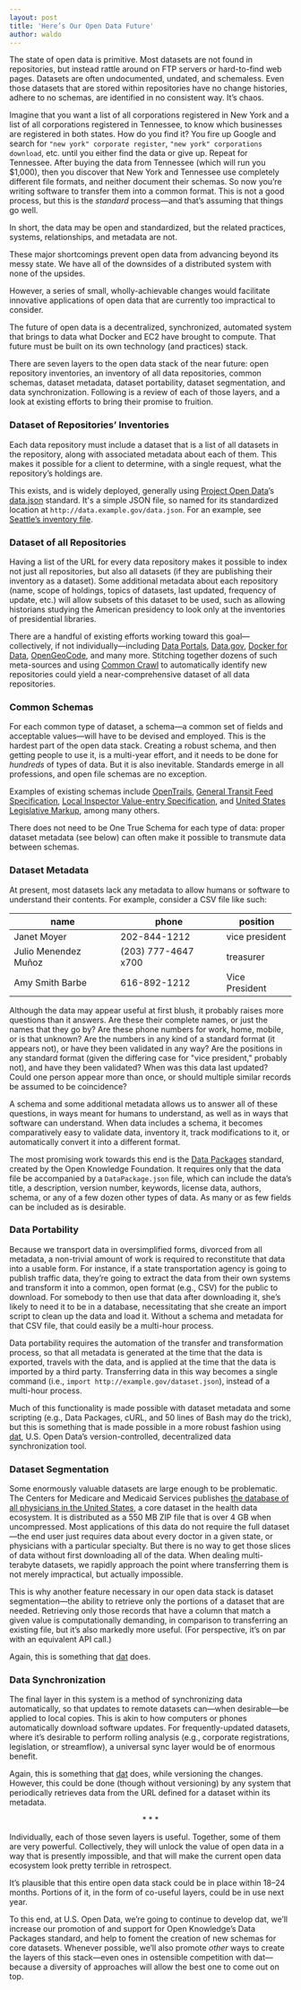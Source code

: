```yaml
---
layout: post
title: 'Here’s Our Open Data Future'
author: waldo
---
```


The state of open data is primitive. Most datasets are not found in repositories, but instead rattle around on FTP servers or hard-to-find web pages. Datasets are often undocumented, undated, and schemaless. Even those datasets that are stored within repositories have no change histories, adhere to no schemas, are identified in no consistent way. It’s chaos.

Imagine that you want a list of all corporations registered in New York and a list of all corporations registered in Tennessee, to know which businesses are registered in both states. How do you find it? You fire up Google and search for `"new york" corporate register`, `"new york" corporations download`, etc. until you either find the data or give up. Repeat for Tennessee. After buying the data from Tennessee (which will run you $1,000), then you discover that New York and Tennessee use completely different file formats, and neither document their schemas. So now you’re writing software to transfer them into a common format. This is not a good process, but this is the _standard_ process—and that’s assuming that things go well.

In short, the data may be open and standardized, but the related practices, systems, relationships, and metadata are not.

These major shortcomings prevent open data from advancing beyond its messy state. We have all of the downsides of a distributed system with none of the upsides.

However, a series of small, wholly-achievable changes would facilitate innovative applications of open data that are currently too impractical to consider.

The future of open data is a decentralized, synchronized, automated system that brings to data what Docker and EC2 have brought to compute. That future must be built on its own technology (and practices) stack.

There are seven layers to the open data stack of the near future: open repository inventories, an inventory of all data repositories, common schemas, dataset metadata, dataset portability, dataset segmentation, and data synchronization. Following is a review of each of those layers, and a look at existing efforts to bring their promise to fruition.

### Dataset of Repositories’ Inventories

Each data repository must include a dataset that is a list of all datasets in the repository, along with associated metadata about each of them. This makes it possible for a client to determine, with a single request, what the repository’s holdings are.

This exists, and is widely deployed, generally using [Project Open Data](https://project-open-data.cio.gov/)’s [data.json](https://project-open-data.cio.gov/v1.1/schema/) standard. It's a simple JSON file, so named for its standardized location at `http://data.example.gov/data.json`. For an example, see [Seattle’s inventory file](http://data.seattle.gov/data.json).

### Dataset of all Repositories

Having a list of the URL for every data repository makes it possible to index not just all repositories, but also all datasets (if they are publishing their inventory as a dataset). Some additional metadata about each repository (name, scope of holdings, topics of datasets, last updated, frequency of update, etc.) will allow subsets of this dataset to be used, such as allowing historians studying the American presidency to look only at the inventories of presidential libraries.

There are a handful of existing efforts working toward this goal—collectively, if not individually—including [Data Portals](http://dataportals.org/), [Data.gov](http://www.data.gov/), [Docker for Data](http://www.dockerfordata.com/), [OpenGeoCode](http://www.opengeocode.org/opendata/), and many more. Stitching together dozens of such meta-sources and using [Common Crawl](https://commoncrawl.org/) to automatically identify new repositories could yield a near-comprehensive dataset of all data repositories.

### Common Schemas

For each common type of dataset, a schema—a common set of fields and acceptable values—will have to be devised and employed. This is the hardest part of the open data stack. Creating a robust schema, and then getting people to use it, is a multi-year effort, and it needs to be done for _hundreds_ of types of data. But it is also inevitable. Standards emerge in all professions, and open file schemas are no exception. 

Examples of existing schemas include [OpenTrails](http://www.opentraildata.org/), [General Transit Feed Specification](https://developers.google.com/transit/gtfs/), [Local Inspector Value-entry Specification](http://www.codeforamerica.org/our-work/data-formats/LIVES/), and [United States Legislative Markup](http://xml.house.gov/), among many others.

There does not need to be One True Schema for each type of data: proper dataset metadata (see below) can often make it possible to transmute data between schemas.

### Dataset Metadata

At present, most datasets lack any metadata to allow humans or software to understand their contents. For example, consider a CSV file like such:

<table>
<thead>
<tr>
<th>name</th><th>phone</th><th>position</th>
</tr>
</thead>
<tbody>
<tr>
<td>Janet Moyer</td><td>202-844-1212</td><td>vice president</td>
</tr>
<tr>
<td>Julio Menendez Muñoz</td><td>(203) 777-4647 x700</td><td>treasurer</td>
</tr>
<tr>
<td>Amy Smith Barbe</td><td>616-892-1212</td><td>Vice President</td>
</tr>
</tbody>
</table>

Although the data may appear useful at first blush, it probably raises more questions than it answers. Are these their complete names, or just the names that they go by? Are these phone numbers for work, home, mobile, or is that unknown? Are the numbers in any kind of a standard format (it appears not), or have they been validated in any way? Are the positions in any standard format (given the differing case for "vice president," probably not), and have they been validated? When was this data last updated? Could one person appear more than once, or should multiple similar records be assumed to be coincidence?

A schema and some additional metadata allows us to answer all of these questions, in ways meant for humans to understand, as well as in ways that software can understand. When data includes a schema, it becomes comparatively easy to validate data, inventory it, track modifications to it, or automatically convert it into a different format.

The most promising work towards this end is the [Data Packages](http://data.okfn.org/) standard, created by the Open Knowledge Foundation. It requires only that the data file be accompanied by a `DataPackage.json` file, which can include the data’s title, a description, version number, keywords, license data, authors, schema, or any of a few dozen other types of data. As many or as few fields can be included as is desirable.

### Data Portability

Because we transport data in oversimplified forms, divorced from all metadata, a non-trivial amount of work is required to reconstitute that data into a usable form. For instance, if a state transportation agency is going to publish traffic data, they’re going to extract the data from their own systems and transform it into a common, open format (e.g., CSV) for the public to download. For somebody to then use that data after downloading it, she’s likely to need it to be in a database, necessitating that she create an import script to clean up the data and load it. Without a schema and metadata for that CSV file, that could easily be a multi-hour process.

Data portability requires the automation of the transfer and transformation process, so that all metadata is generated at the time that the data is exported, travels with the data, and is applied at the time that the data is imported by a third party. Transferring data in this way becomes a single command (i.e., `import http://example.gov/dataset.json`), instead of a multi-hour process.

Much of this functionality is made possible with dataset metadata and some scripting (e.g., Data Packages, cURL, and 50 lines of Bash may do the trick), but this is something that is made possible in a more robust fashion using [dat](http://dat-data.com/), U.S. Open Data’s version-controlled, decentralized data synchronization tool.

### Dataset Segmentation

Some enormously valuable datasets are large enough to be problematic. The Centers for Medicare and Medicaid Services publishes [the database of all physicians in the United States](http://download.cms.gov/nppes/NPI_Files.html), a core dataset in the health data ecosystem. It is distributed as a 550 MB ZIP file that is over 4 GB when uncompressed. Most applications of this data do not require the full dataset—the end user just requires data about every doctor in a given state, or physicians with a particular specialty. But there is no way to get those slices of data without first downloading all of the data. When dealing multi-terabyte datasets, we rapidly approach the point where transferring them is not merely impractical, but actually impossible.

This is why another feature necessary in our open data stack is dataset segmentation—the ability to retrieve only the portions of a dataset that are needed. Retrieving only those records that have a column that match a given value is computationally demanding, in comparison to transferring an existing file, but it’s also markedly more useful. (For perspective, it’s on par with an equivalent API call.)

Again, this is something that [dat](http://dat-data.com/) does.

### Data Synchronization

The final layer in this system is a method of synchronizing data automatically, so that updates to remote datasets can—when desirable—be applied to local copies. This is akin to how computers or phones automatically download software updates. For frequently-updated datasets, where it’s desirable to perform rolling analysis (e.g., corporate registrations, legislation, or streamflow), a universal sync layer would be of enormous benefit.

Again, this is something that [dat](http://dat-data.com/) does, while versioning the changes. However, this could be done (though without versioning) by any system that periodically retrieves data from the URL defined for a dataset within its metadata.

<center>* * *</center>

Individually, each of those seven layers is useful. Together, some of them are very powerful. Collectively, they will unlock the value of open data in a way that is presently impossible, and that will make the current open data ecosystem look pretty terrible in retrospect.

It’s plausible that this entire open data stack could be in place within 18–24 months. Portions of it, in the form of co-useful layers, could be in use next year.

To this end, at U.S. Open Data, we’re going to continue to develop dat, we’ll increase our promotion of and support for Open Knowledge’s Data Packages standard, and help to foment the creation of new schemas for core datasets. Whenever possible, we’ll also promote _other_ ways to create the layers of this stack—even ones in ostensible competition with dat—because a diversity of approaches will allow the best one to come out on top.
